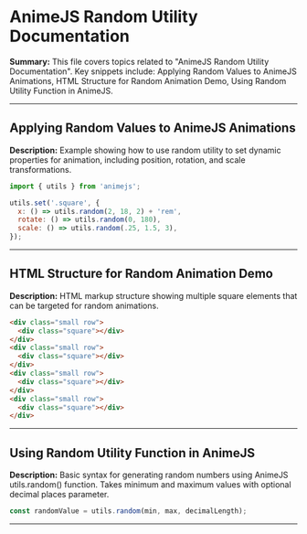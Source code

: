 # AnimeJS Random Utility Documentation

**Summary:** This file covers topics related to "AnimeJS Random Utility Documentation". Key snippets include: Applying Random Values to AnimeJS Animations, HTML Structure for Random Animation Demo, Using Random Utility Function in AnimeJS.

---

## Applying Random Values to AnimeJS Animations

**Description:** Example showing how to use random utility to set dynamic properties for animation, including position, rotation, and scale transformations.

```javascript
import { utils } from 'animejs';

utils.set('.square', {
  x: () => utils.random(2, 18, 2) + 'rem',
  rotate: () => utils.random(0, 180),
  scale: () => utils.random(.25, 1.5, 3),
});
```

---

## HTML Structure for Random Animation Demo

**Description:** HTML markup structure showing multiple square elements that can be targeted for random animations.

```html
<div class="small row">
  <div class="square"></div>
</div>
<div class="small row">
  <div class="square"></div>
</div>
<div class="small row">
  <div class="square"></div>
</div>
<div class="small row">
  <div class="square"></div>
</div>
```

---

## Using Random Utility Function in AnimeJS

**Description:** Basic syntax for generating random numbers using AnimeJS utils.random() function. Takes minimum and maximum values with optional decimal places parameter.

```javascript
const randomValue = utils.random(min, max, decimalLength);
```

---